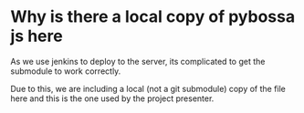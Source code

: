 Why is there a local copy of pybossa js here
============================================

As we use jenkins to deploy to the server, its complicated to get the submodule to work correctly. 

Due to this, we are including a local (not a git submodule) copy of the file here and this is the one used
by the project presenter.